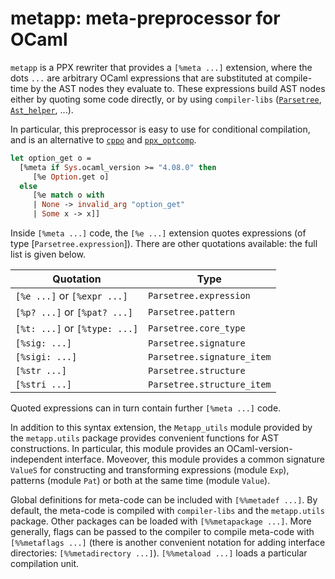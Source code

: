 # metapp: meta-preprocessor for OCaml

`metapp` is a PPX rewriter that provides a `[%meta ...]` extension,
where the dots `...` are arbitrary OCaml expressions that are
substituted at compile-time by the AST nodes they evaluate to.
These expressions build AST nodes either by quoting some code directly,
or by using `compiler-libs` ([`Parsetree`], [`Ast_helper`], ...).

[`Parsetree`]: https://caml.inria.fr/pub/docs/manual-ocaml/compilerlibref/Parsetree.html
[`Ast_helper`]: https://caml.inria.fr/pub/docs/manual-ocaml/compilerlibref/Ast_helper.html

In particular, this preprocessor is easy to use for conditional
compilation, and is an alternative to [`cppo`] and [`ppx_optcomp`].

[`cppo`]: https://github.com/ocaml-community/cppo
[`ppx_optcomp`]: https://github.com/janestreet/ppx_optcomp

```ocaml
let option_get o =
  [%meta if Sys.ocaml_version >= "4.08.0" then
     [%e Option.get o]
  else
     [%e match o with
     | None -> invalid_arg "option_get"
     | Some x -> x]]
```

Inside `[%meta ...]` code, the `[%e ...]` extension quotes expressions
(of type [`Parsetree.expression`]). There are other quotations
available: the full list is given below.

|Quotation                    |Type                      |
|-----------------------------|--------------------------|
|`[%e ...]` or `[%expr ...]`  |`Parsetree.expression`    |
|`[%p? ...]` or `[%pat? ...]` |`Parsetree.pattern`       |
|`[%t: ...]` or `[%type: ...]`|`Parsetree.core_type`     |
|`[%sig: ...]`                |`Parsetree.signature`     |
|`[%sigi: ...]`               |`Parsetree.signature_item`|
|`[%str ...]`                 |`Parsetree.structure`     |
|`[%stri ...]`                |`Parsetree.structure_item`|

Quoted expressions can in turn contain further `[%meta ...]` code.

In addition to this syntax extension, the `Metapp_utils` module
provided by the `metapp.utils` package provides convenient functions
for AST constructions.  In particular, this module provides an
OCaml-version-independent interface.  Moveover, this module provides a
common signature `ValueS` for constructing and transforming
expressions (module `Exp`), patterns (module `Pat`) or both at the
same time (module `Value`).

Global definitions for meta-code can be included with `[%%metadef
...]`.  By default, the meta-code is compiled with `compiler-libs` and
the `metapp.utils` package.
Other packages can be loaded with `[%%metapackage ...]`.
More generally, flags can be passed to the compiler to compile meta-code
with `[%%metaflags ...]` (there is another convenient notation for
adding interface directories: `[%%metadirectory ...]`).
`[%%metaload ...]` loads a particular compilation unit.
